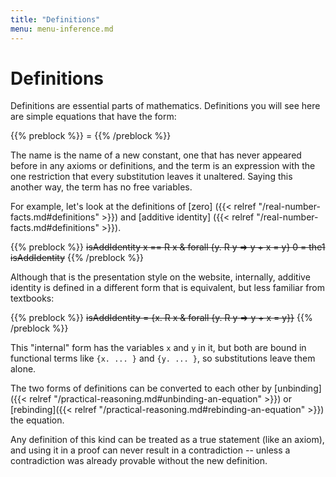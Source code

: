 ```yaml
---
title: "Definitions"
menu: menu-inference.md
---
```


# Definitions

Definitions are essential parts of mathematics.
Definitions you will see here are simple equations
that have the form:

{{% preblock %}}
<name> = <term>
{{% /preblock %}}

The name is the name of a new constant, one that has
never appeared before in any axioms or definitions,
and the term is an expression with the one restriction
that every substitution leaves it unaltered.  Saying
this another way, the term has no free variables.

For example, let's look at the definitions of [zero]
({{< relref "/real-number-facts.md#definitions" >}})
and [additive identity]
({{< relref "/real-number-facts.md#definitions" >}}).

{{% preblock %}}
~~isAddIdentity x == R x & forall {y. R y => y + x = y}
0 = the1 isAddIdentity~~
{{% /preblock %}}

Although that is the presentation style on the website, internally,
additive identity is defined in a different form that is equivalent,
but less familiar from textbooks:

{{% preblock %}}
~~isAddIdentity = {x. R x & forall {y. R y => y + x = y}}~~
{{% /preblock %}}

This "internal" form has the variables `x` and `y` in it,
but both are bound in functional terms like `{x. ... }`
and `{y. ... }`, so substitutions leave them alone.

The two forms of definitions can be converted to each other
by [unbinding]({{< relref "/practical-reasoning.md#unbinding-an-equation" >}})
or [rebinding]({{< relref "/practical-reasoning.md#rebinding-an-equation" >}})
the equation.

Any definition of this kind can be treated as a true statement
(like an axiom), and using it in a proof can never result in
a contradiction -- unless a contradiction was already provable
without the new definition.
